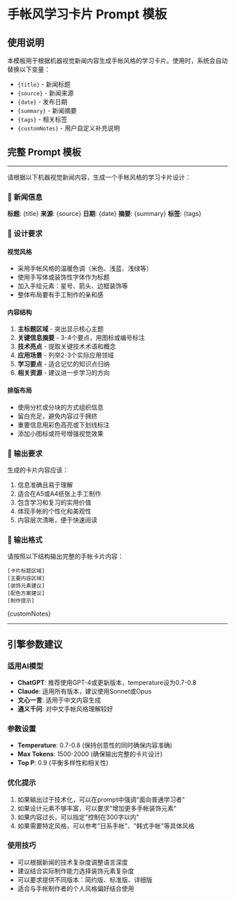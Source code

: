 # 手帐风学习卡片 Prompt 模板

## 使用说明

本模板用于根据机器视觉新闻内容生成手帐风格的学习卡片。使用时，系统会自动替换以下变量：

- `{title}` - 新闻标题
- `{source}` - 新闻来源
- `{date}` - 发布日期
- `{summary}` - 新闻摘要
- `{tags}` - 相关标签
- `{customNotes}` - 用户自定义补充说明

## 完整 Prompt 模板

---

请根据以下机器视觉新闻内容，生成一个手帐风格的学习卡片设计：

### 📰 新闻信息
**标题**: {title}
**来源**: {source}
**日期**: {date}
**摘要**: {summary}
**标签**: {tags}

### 🎨 设计要求

#### 视觉风格
- 采用手帐风格的温暖色调（米色、浅蓝、浅绿等）
- 使用手写体或装饰性字体作为标题
- 加入手绘元素：星号、箭头、边框装饰等
- 整体布局要有手工制作的亲和感

#### 内容结构
1. **主标题区域** - 突出显示核心主题
2. **关键信息摘要** - 3-4个要点，用图标或编号标注
3. **技术亮点** - 提取关键技术术语和概念
4. **应用场景** - 列举2-3个实际应用领域
5. **学习要点** - 适合记忆的知识点归纳
6. **相关资源** - 建议进一步学习的方向

#### 排版布局
- 使用分栏或分块的方式组织信息
- 留白充足，避免内容过于拥挤
- 重要信息用彩色高亮或下划线标注
- 添加小图标或符号增强视觉效果

### 🎯 输出要求

生成的卡片内容应该：
1. 信息准确且易于理解
2. 适合在A5或A4纸张上手工制作
3. 包含学习和复习的实用价值
4. 体现手帐的个性化和美观性
5. 内容层次清晰，便于快速阅读

### 📝 输出格式

请按照以下结构输出完整的手帐卡片内容：

```
[卡片标题区域]
[主要内容区域] 
[装饰元素建议]
[配色方案建议]
[制作提示]
```

{customNotes}

---

## 引擎参数建议

### 适用AI模型
- **ChatGPT**: 推荐使用GPT-4或更新版本，temperature设为0.7-0.8
- **Claude**: 适用所有版本，建议使用Sonnet或Opus
- **文心一言**: 适用于中文内容生成
- **通义千问**: 对中文手帐风格理解较好

### 参数设置
- **Temperature**: 0.7-0.8 (保持创意性的同时确保内容准确)
- **Max Tokens**: 1500-2000 (确保输出完整的卡片设计)
- **Top P**: 0.9 (平衡多样性和相关性)

### 优化提示
1. 如果输出过于技术化，可以在prompt中强调"面向普通学习者"
2. 如果设计元素不够丰富，可以要求"增加更多手帐装饰元素"
3. 如果内容过长，可以指定"控制在300字以内"
4. 如果需要特定风格，可以参考"日系手帐"、"韩式手帐"等具体风格

### 使用技巧
- 可以根据新闻的技术复杂度调整语言深度
- 建议结合实际制作能力选择装饰元素复杂度
- 可以要求提供不同版本：简约版、标准版、详细版
- 适合与手帐制作者的个人风格偏好结合使用